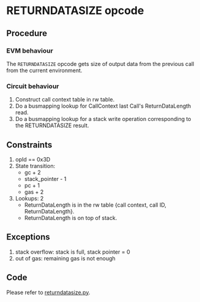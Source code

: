 # RETURNDATASIZE opcode

## Procedure

### EVM behaviour

The `RETURNDATASIZE` opcode gets size of output data from the previous call from the current environment.

### Circuit behaviour

1. Construct call context table in rw table.
2. Do a busmapping lookup for CallContext last Call's ReturnDataLength  read.
3. Do a busmapping lookup for a stack write operation corresponding to the RETURNDATASIZE result.

## Constraints

1. opId == 0x3D
2. State transition:
   - gc + 2
   - stack_pointer - 1
   - pc + 1
   - gas + 2
3. Lookups: 2
   - ReturnDataLength is in the rw table {call context, call ID, ReturnDataLength}.
   - ReturnDataLength is on top of stack.

## Exceptions

1. stack overflow: stack is full, stack pointer = 0
2. out of gas: remaining gas is not enough

## Code

Please refer to [returndatasize.py](src/zkevm_specs/evm/execution/returndatasize.py).
